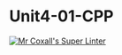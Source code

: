 # Unit4-01-CPP
[![Mr Coxall's Super Linter](https://github.com/ICS3U-Programming-JessahT/Unit4-01-CPP/workflows/Mr%20Coxall's%20Super%20Linter/badge.svg)](https://github.com/ICS3U-Programming-JessahT/Unit4-01-CPP/actions/)
